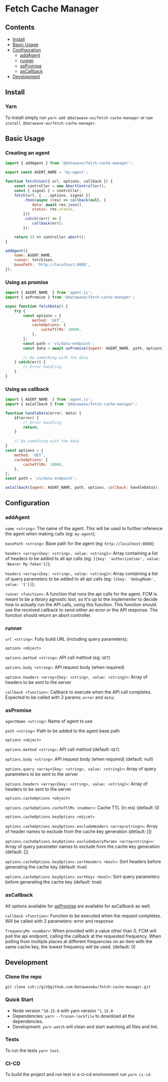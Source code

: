 # Fetch Cache Manager

## Contents
* [Install](#install)
* [Basic Usage](#basic-usage)
* [Configuration](#configuration)
  * [addAgent](#addagent)
  * [runner](#runner)
  * [asPromise](#aspromise)
  * [asCallback](#ascallback)
* [Development](#development)

## Install
### Yarn
To install simply run `yarn add @datawave-au/fetch-cache-manager` or `npm install @datawave-au/fetch-cache-manager`.

## Basic Usage

### Creating an agent
```javascript
import { addAgent } from '@datawave/fetch-cache-manager';

export const AGENT_NAME = 'my-agent';

function fetchJson({ url, options, callback }) {
    const controller = new AbortController();
    const { signal } = controller;
    fetch(url, { ...options, signal })
        .then(async (res) => callback(null, {
            data: await res.json(),
            status: res.status,
        }))
        .catch((err) => {
            callback(err);
        });

    return () => controller.abort();
}

addAgent({
    name: AGENT_NAME,
    runner: fetchJson,
    basePath: 'http://localhost:8080',
});
```

### Using as promise
```javascript
import { AGENT_NAME  } from 'agent.js';
import { asPromise } from '@datawave/fetch-cache-manager';

async function fetchData() {
    try {
        const options = {
            method: 'GET',
            cacheOptions: {
                cacheTtlMs: 10000,
            },
        };
        const path = 'v1/data-endpoint';    
        const data = await asPromise({agent: AGENT_NAME, path, options});
        
        // Do something with the data
    } catch(err) {
        // Error handling
    }    
}
```

### Using as callback
```javascript
import { AGENT_NAME  } from 'agent.js';
import { asCallback } from '@datawave/fetch-cache-manager';

function handleData(error, data) {
    if(error) {
        // Error handling
        return;
    }
    
    // Do something with the data
}
const options = {
    method: 'GET',
    cacheOptions: {
        cacheTtlMs: 10000,
    },
};
const path = 'v1/data-endpoint';

asCallback({agent: AGENT_NAME, path, options, callback: handleData});
```

## Configuration
### addAgent
`name <string>`: The name of the agent. This will be used to further reference the agent when making calls (eg: `my-agent`);

`basePath <string>`: Base path for the agent (eg: `http://localhost:8080`);

`headers <array<{key: <string>, value: <string}>`: Array containing a list of headers to be added to all api calls (eg: `[{key: 'authorization', value: 'Bearer My-Token'}]`);

`headers <array<{key: <string>, value: <string}>`: Array containing a list of query parameters to be added to all api calls (eg: `[{key: 'debugMode', value: '1'}]`);

`runner <function>`: A function that runs the api calls for the agent. FCM is meant to be a library agnostic tool, so it's up to the implementer to decide how to actually run the API calls, using this function.
This function should use the received callback to send either an error or the API response. The function should return an abort controller.

### runner
`url <string>`: Fully build URL (including query parameters);

`options <object>`

`options.method <string>`: API call method (eg: `GET`)

`options.body <string>`: API request body (when required)

`options.headers <array<{key: <string>, value: <string}>`: Array of headers to be sent to the server

`callback <function>`: Callback to execute when the API call completes. Expected to be called with 2 params: `error` and `data`;

### asPromise
`agentName <string>`: Name of agent to use

`path <string>`: Path to be added to the agent base path

`options <object>`

`options.method <string>`: API call method (default: `GET`)

`options.body <string>`: API request body (when required)  (default: null)

`options.query <array<{key: <string>, value: <string}>`: Array of query parameters  to be sent to the server

`options.headers <array<{key: <string>, value: <string}>`: Array of headers to be sent to the server

`options.cacheOptions <object>`

`options.cacheOptions.cacheTtlMs <number>`: Cache TTL (in ms) (default: 0)

`options.cacheOptions.keyOptions <objcet>`

`options.cacheOptions.keyOptions.excludeHeaders <array<string>>`: Array of header names to exclude from the cache key generation (default: [])

`options.cacheOptions.keyOptions.excludeQueryParams <array<string>>`: Array of query parameter names to exclude from the cache key generation  (default: [])

`options.cacheOptions.keyOptions.sortHeaders <bool>`: Sort headers before generating the cache key (default: true)

`options.cacheOptions.keyOptions.sortKeys <bool>`: Sort query parameters before generating the cache key (default: true)

### asCallback

All options available for [asPromise](#aspromise) are available for asCallback as well.

`callback <function>`: Function to be executed when the request completes. Will be called with 2 parameters: error and response

`frequencyMs <number>`: When provided with a value other than 0, FCM will poll the api endpoint, calling the callback at the requested frequency. When polling from multiple places at different frequencies on an item with the same cache key, the lowest frequency will be used. (default: 0)

## Development
### Clone the repo
`git clone ssh://git@github.com:DatawaveAu/fetch-cache-manager.git`

### Quick Start
* Node version `^10.15.0` with yarn version `^1.15.0`
* Dependencies: `yarn --frozen-lockfile` to download all the dependencies.
* Development: `yarn watch` will clean and start watching all files and lint.

### Tests
To run the tests `yarn test`.

### CI-CD
To build the project and run test in a ci-cd environment run `yarn ci-cd`.
